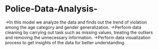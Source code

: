 # Police-Data-Analysis-
->In this model we analyze the data and finds out the trend of violation among the age category and gender
generalization.
->Perform data cleaning by carrying out task such as missing values, treating the outliers and removing the
unnecessary information.
->Perform data visualization process to get insights of the data for better understanding.
